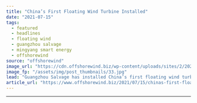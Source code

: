 ```yaml
---
title: "China’s First Floating Wind Turbine Installed"
date: "2021-07-15"
tags: 
  - featured
  - headlines
  - floating wind
  - guangzhou salvage
  - mingyang smart energy
  - offshorewind
source: "offshorewind"
image_url: "https://cdn.offshorewind.biz/wp-content/uploads/sites/2/2021/07/15135004/Guangzhou-Salvage_MingYang-Smart-Energy-floating-wind-turbine.jpg"
image_fp: "/assets/img/post_thumbnails/33.jpg"
lead: "Guangzhou Salvage has installed China’s first floating wind turbine off the coast of Yangjiang"
article_url: "https://www.offshorewind.biz/2021/07/15/chinas-first-floating-wind-turbine-installed/"
---
```


---
